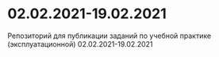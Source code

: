 # 02.02.2021-19.02.2021
Репозиторий для публикации заданий по учебной практике (эксплуатационной) 02.02.2021-19.02.2021
